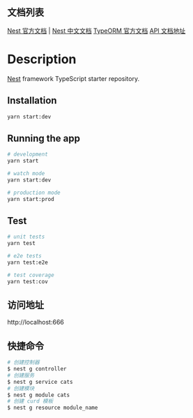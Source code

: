 ## 文档列表

[Nest 官方文档](https://docs.nestjs.com/) | [Nest 中文文档](https://docs.nestjs.cn/)
[TypeORM 官方文档](https://typeorm.io)
[API 文档地址](http://localhost:5174/document)

# Description

[Nest](https://github.com/nestjs/nest) framework TypeScript starter repository.

## Installation

```bash
yarn start:dev
```

## Running the app

```bash
# development
yarn start

# watch mode
yarn start:dev

# production mode
yarn start:prod
```

## Test

```bash
# unit tests
yarn test

# e2e tests
yarn test:e2e

# test coverage
yarn test:cov
```

## 访问地址

http://localhost:666

## 快捷命令

```bash
# 创建控制器
$ nest g controller
# 创建服务
$ nest g service cats
# 创建模块
$ nest g module cats
# 创建 curd 模板
$ nest g resource module_name
```